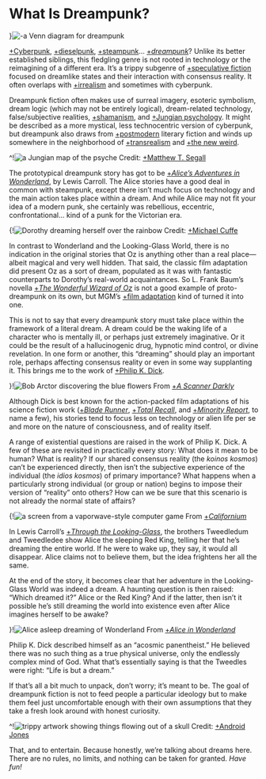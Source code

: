 # What Is Dreampunk?

}![-a Venn diagram for dreampunk](dreampunk-venn)

[+Cyberpunk](https://en.wikipedia.org/wiki/Cyberpunk), [+dieselpunk](https://en.wikipedia.org/wiki/Dieselpunk), [+steampunk](https://en.wikipedia.org/wiki/Steampunk)… [+*dreampunk*](https://whatisdreampunk.com)? Unlike its better established siblings, this fledgling genre is not rooted in technology or the reimagining of a different era. It’s a trippy subgenre of [+speculative fiction](https://en.wikipedia.org/wiki/Speculative_fiction) focused on dreamlike states and their interaction with consensus reality. It often overlaps with [+irrealism](https://en.wikipedia.org/wiki/Irrealism_(the_arts)) and sometimes with cyberpunk.

Dreampunk fiction often makes use of surreal imagery, esoteric symbolism, dream logic (which may not be entirely logical), dream-related technology, false/subjective realities, [+shamanism](https://upliftconnect.com/shamans-dream-the-world/), and [+Jungian psychology](https://www.thesap.org.uk/resources/articles-on-jungian-psychology-2/about-analysis-and-therapy/analytical-psychology/). It might be described as a more mystical, less technocentric version of cyberpunk, but dreampunk also draws from [+postmodern](https://plato.stanford.edu/entries/postmodernism/) literary fiction and winds up somewhere in the neighborhood of [+transrealism](https://en.wikipedia.org/wiki/Transrealism_(literature)) and [+the new weird](https://en.wikipedia.org/wiki/New_weird).

^!![a Jungian map of the psyche](jung-chart)
Credit: [+Matthew T. Segall](https://footnotes2plato.com/about/)

The prototypical dreampunk story has got to be [+*Alice’s Adventures in Wonderland*](https://www.goodreads.com/book/show/6324090-alice-s-adventures-in-wonderland), by Lewis Carroll. The Alice stories have a good deal in common with steampunk, except there isn’t much focus on technology and the main action takes place within a dream. And while Alice may not fit your idea of a modern punk, she certainly was rebellious, eccentric, confrontational… kind of a punk for the Victorian era.

{!![Dorothy dreaming herself over the rainbow](dorothy-rainbow)
Credit: [+Michael Cuffe](https://michaelcuffestudiogallery.com/)

In contrast to Wonderland and the Looking-Glass World, there is no indication in the original stories that Oz is anything other than a real place—albeit magical and very well hidden. That said, the classic film adaptation did present Oz as a sort of dream, populated as it was with fantastic counterparts to Dorothy’s real-world acquaintances. So L. Frank Baum’s novella [+*The Wonderful Wizard of Oz*](https://en.wikipedia.org/wiki/The_Wonderful_Wizard_of_Oz) is not a good example of proto-dreampunk on its own, but MGM’s [+film adaptation](https://en.wikipedia.org/wiki/The_Wizard_of_Oz_(1939_film)) kind of turned it into one.

This is not to say that every dreampunk story must take place within the framework of a literal dream. A dream could be the waking life of a character who is mentally ill, or perhaps just extremely imaginative. Or it could be the result of a hallucinogenic drug, hypnotic mind control, or divine revelation. In one form or another, this “dreaming” should play an important role, perhaps affecting consensus reality or even in some way supplanting it. This brings me to the work of [+Philip K. Dick](https://www.goodreads.com/author/show/4764.Philip_K_Dick).

}!![Bob Arctor discovering the blue flowers](scanner-flowers)
From [+*A Scanner Darkly*](https://www.imdb.com/title/tt0405296/)

Although Dick is best known for the action-packed film adaptations of his science fiction work ([+*Blade Runner*](https://www.imdb.com/title/tt0083658/), [+*Total Recall*](https://www.imdb.com/title/tt0100802/), and [+*Minority Report*](https://www.imdb.com/title/tt0181689/), to name a few), his stories tend to focus less on technology or alien life per se and more on the nature of consciousness, and of reality itself.

A range of existential questions are raised in the work of Philip K. Dick. A few of these are revisited in practically every story: What does it mean to be human? What is reality? If our shared consensus reality (the *koinos kosmos*) can’t be experienced directly, then isn’t the subjective experience of the individual (the *idios kosmos*) of primary importance? What happens when a particularly strong individual (or group or nation) begins to impose their version of “reality” onto others? How can we be sure that this scenario is not already the normal state of affairs?

{!![a screen from a vaporwave-style computer game](californium)
From [+*Californium*](http://californium.arte.tv/)

In Lewis Carroll’s [+*Through the Looking-Glass*](https://www.goodreads.com/book/show/83346.Through_the_Looking_Glass_and_What_Alice_Found_There), the brothers Tweedledum and Tweedledee show Alice the sleeping Red King, telling her that he’s dreaming the entire world. If he were to wake up, they say, it would all disappear. Alice claims not to believe them, but the idea frightens her all the same.

At the end of the story, it becomes clear that her adventure in the Looking-Glass World was indeed a dream. A haunting question is then raised: “Which dreamed it?” Alice or the Red King? And if the latter, then isn’t it possible he’s still dreaming the world into existence even after Alice imagines herself to be awake?

}!![Alice asleep dreaming of Wonderland](alice-dreaming)
From [+*Alice in Wonderland*](https://www.imdb.com/title/tt0043274/)

Philip K. Dick described himself as an “acosmic panentheist.” He believed there was no such thing as a true physical universe, only the endlessly complex mind of God. What that’s essentially saying is that the Tweedles were right: “Life is but a dream.”

If that’s all a bit much to unpack, don’t worry; it’s meant to be. The goal of dreampunk fiction is not to feed people a particular ideology but to make them feel just uncomfortable enough with their own assumptions that they take a fresh look around with honest curiosity.

^!![trippy artwork showing things flowing out of a skull](mindsplosion)
Credit: [+Android Jones](https://androidjones.com/)

That, and to entertain. Because honestly, we’re talking about dreams here. There are no rules, no limits, and nothing can be taken for granted. *Have fun!*
